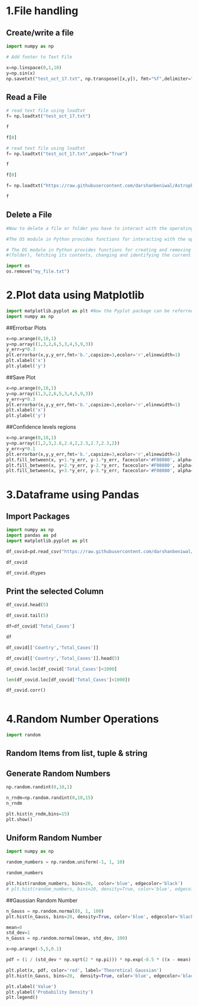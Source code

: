# 1.File handling

## Create/write a file


```python
import numpy as np
```


```python
# Add footer to Text File

x=np.linspace(0,1,10)
y=np.sin(x)
np.savetxt("test_oct_17.txt", np.transpose([x,y]), fmt="%f",delimiter=" ", newline="\n",header='hhh', footer='ff')

```

##  Read a File


```python
# read text file using loadtxt
f= np.loadtxt("test_oct_17.txt")
```


```python
f
```


```python
f[0]
```


```python
# read text file using loadtxt
f= np.loadtxt("test_oct_17.txt",unpack="True")
```


```python
f
```


```python
f[0]
```


```python
f= np.loadtxt("https://raw.githubusercontent.com/darshanbeniwal/Astrophy_Py_STACUP_BDU_CUTN_IUCAA_2023/main/Text_files_Datasets/Hubble_30.txt",unpack="True")
```


```python
f
```

## Delete a File


```python
#Now to delete a file or folder you have to interact with the operating system

#The OS module in Python provides functions for interacting with the operating system

# The OS module in Python provides functions for creating and removing a directory
#(folder), fetching its contents, changing and identifying the current directory, etc.
```


```python
import os
os.remove("my_file.txt")
```

# 2.Plot data using Matplotlib


```python
import matplotlib.pyplot as plt #Now the Pyplot package can be referred to as plt.
import numpy as np
```

##Errorbar Plots


```python
x=np.arange(0,10,1)
y=np.array((1,3,2,6,5,3,4,5,9,3))
y_err=y*0.3
plt.errorbar(x,y,y_err,fmt='b.',capsize=3,ecolor='r',elinewidth=1)
plt.xlabel('x')
plt.ylabel('y')
```

##Save Plot


```python
x=np.arange(0,10,1)
y=np.array((1,3,2,6,5,3,4,5,9,3))
y_err=y*0.3
plt.errorbar(x,y,y_err,fmt='b.',capsize=3,ecolor='r',elinewidth=1)
plt.xlabel('x')
plt.ylabel('y')
```

##Confidence levels regions


```python
x=np.arange(0,10,1)
y=np.array((1,2,3,2.8,2.4,2,2.3,2.7,2.3,2))
y_err=y*0.1
plt.errorbar(x,y,y_err,fmt='b.',capsize=3,ecolor='r',elinewidth=1)
plt.fill_between(x, y+1.*y_err, y-1.*y_err, facecolor='#F08080', alpha=0.99)
plt.fill_between(x, y+2.*y_err, y-2.*y_err, facecolor='#F08080', alpha=0.59)
plt.fill_between(x, y+3.*y_err, y-3.*y_err, facecolor='#F08080', alpha=0.39)

```

# 3.Dataframe using Pandas

## Import Packages


```python
import numpy as np
import pandas as pd
import matplotlib.pyplot as plt
```


```python
df_covid=pd.read_csv("https://raw.githubusercontent.com/darshanbeniwal/Statistical_Cosmology_using_Python_ICARD_2021/main/Week_9_Feb_01_2022/Covid_19_Jan_16_2022.csv")
```


```python
df_covid
```


```python
df_covid.dtypes
```

## Print the selected Column


```python
df_covid.head(5)
```


```python
df_covid.tail(5)
```


```python
df=df_covid['Total_Cases']
```


```python
df
```


```python
df_covid[['Country','Total_Cases']]
```


```python
df_covid[['Country','Total_Cases']].head(5)
```


```python
df_covid.loc[df_covid['Total_Cases']<1000]
```


```python
len(df_covid.loc[df_covid['Total_Cases']<1000])
```


```python
df_covid.corr()
```


```python

```

# 4.Random Number Operations


```python
import random
```

## Random Items from list, tuple \& string

## Generate Random Numbers


```python
np.random.randint(0,10,1)

```


```python
n_rndm=np.random.randint(0,10,15)
n_rndm
```


```python
plt.hist(n_rndm,bins=15)
plt.show()
```

## Uniform Random Number


```python
import numpy as np

random_numbers = np.random.uniform(-1, 1, 10)

random_numbers
```


```python
plt.hist(random_numbers, bins=20,  color='blue', edgecolor='black')
# plt.hist(random_numbers, bins=20, density=True, color='blue', edgecolor='black')

```

##Gaussian Random Number


```python
n_Gauss = np.random.normal(0, 1, 100)
plt.hist(n_Gauss, bins=20, density=True, color='blue', edgecolor='black')

```


```python
mean=0
std_dev=1
n_Gauss = np.random.normal(mean, std_dev, 100)

x=np.arange(-5,5,0.1)

pdf = (1 / (std_dev * np.sqrt(2 * np.pi))) * np.exp(-0.5 * ((x - mean) / std_dev) ** 2)

plt.plot(x, pdf, color='red', label='Theoretical Gaussian')
plt.hist(n_Gauss, bins=20,  density=True, color='blue', edgecolor='black',label='Gaussian-Random Data')

plt.xlabel('Value')
plt.ylabel('Probability Density')
plt.legend()

```


```python

```
